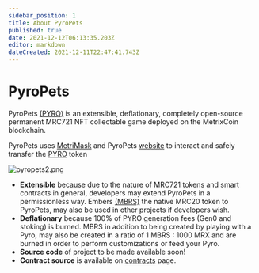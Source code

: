 ```yaml
---
sidebar_position: 1
title: About PyroPets
published: true
date: 2021-12-12T06:13:35.203Z
editor: markdown
dateCreated: 2021-12-11T22:47:41.743Z
---
```


# PyroPets

PyroPets [(PYRO)](/category/pyro) is an extensible, deflationary, completely open-source permanent MRC721 NFT collectable game deployed on the MetrixCoin blockchain.

PyroPets uses [MetriMask](/metrimask) and PyroPets [website](/category/pyropets-website) to interact and safely transfer the [PYRO](/category/pyro) token

![pyropets2.png](/img/pyropets2.png)

- **Extensible** because due to the nature of MRC721 tokens and smart contracts in general, developers may extend PyroPets in a permissionless way. Embers [(MBRS)](/tokens/mbrs) the native MRC20 token to PyroPets, may also be used in other projects if developers wish.
- **Deflationary** because 100% of PYRO generation fees (Gen0 and stoking) is burned. MBRS in addition to being created by playing with a Pyro, may also be created in a ratio of 1 MBRS : 1000 MRX and are burned in order to perform customizations or feed your Pyro.
- **Source code** of project to be made available soon!
- **Contract source** is available on [contracts](/contracts) page.
